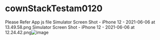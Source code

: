 # cownStackTestam0120

Please Refer App js file 
Simulator Screen Shot - iPhone 12 - 2021-06-06 at 13.49.58.png
Simulator Screen Shot - iPhone 12 - 2021-06-06 at 12.24.42.png![image](https://user-images.githubusercontent.com/16451468/120917709-49e15980-c6ce-11eb-8f86-9d38291d3940.png)
